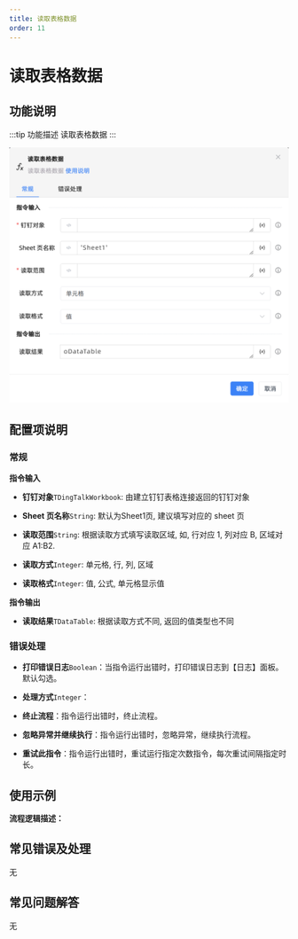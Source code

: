 ```yaml
---
title: 读取表格数据
order: 11
---
```


# 读取表格数据

## 功能说明

:::tip 功能描述
读取表格数据
:::

![读取表格数据](../../../../assets/读取表格数据_command.png)

## 配置项说明

### 常规

**指令输入**

- **钉钉对象**`TDingTalkWorkbook`: 由建立钉钉表格连接返回的钉钉对象

- **Sheet 页名称**`String`: 默认为Sheet1页, 建议填写对应的 sheet 页

- **读取范围**`String`: 根据读取方式填写读取区域, 如, 行对应 1, 列对应 B, 区域对应 A1:B2.

- **读取方式**`Integer`: 单元格, 行, 列, 区域

- **读取格式**`Integer`: 值, 公式, 单元格显示值


**指令输出**

- **读取结果**`TDataTable`: 根据读取方式不同, 返回的值类型也不同

### 错误处理

- **打印错误日志**`Boolean`：当指令运行出错时，打印错误日志到【日志】面板。默认勾选。

- **处理方式**`Integer`：

 - **终止流程**：指令运行出错时，终止流程。

 - **忽略异常并继续执行**：指令运行出错时，忽略异常，继续执行流程。

 - **重试此指令**：指令运行出错时，重试运行指定次数指令，每次重试间隔指定时长。

## 使用示例

**流程逻辑描述：** 

## 常见错误及处理

无

## 常见问题解答

无

